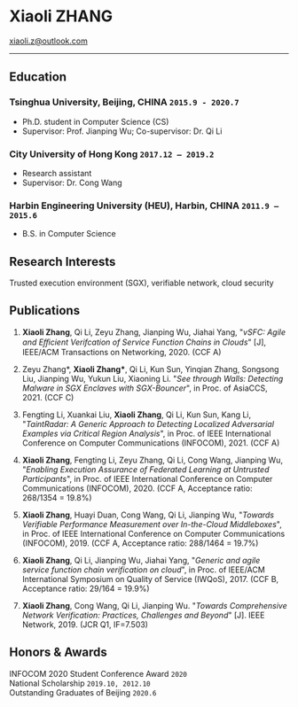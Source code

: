 
# Xiaoli **ZHANG**
xiaoli.z@outlook.com

---

## Education

### **Tsinghua University, Beijing, CHINA** `2015.9 - 2020.7`

- Ph.D. student in Computer Science (CS)
- Supervisor: Prof. Jianping Wu; Co-supervisor: Dr. Qi Li

### **City University of Hong Kong** `2017.12 – 2019.2`

- Research assistant
- Supervisor: Dr. Cong Wang

### **Harbin Engineering University (HEU), Harbin, CHINA** `2011.9 – 2015.6`

- B.S. in Computer Science

## Research Interests
Trusted execution environment (SGX), verifiable network, cloud security


## Publications

1. **Xiaoli Zhang**, Qi Li, Zeyu Zhang, Jianping Wu, Jiahai Yang, "*vSFC: Agile and Eﬀicient Verifcation of Service Function Chains in Clouds*" [J], IEEE/ACM Transactions on Networking, 2020. (CCF A)

2. Zeyu Zhang*, **Xiaoli Zhang\***, Qi Li, Kun Sun, Yinqian Zhang, Songsong Liu, Jianping Wu, Yukun Liu, Xiaoning Li. "*See through Walls: Detecting Malware in SGX Enclaves with SGX-Bouncer*", in Proc. of AsiaCCS, 2021. (CCF C)

3. Fengting Li, Xuankai Liu, **Xiaoli Zhang**, Qi Li, Kun Sun, Kang Li, "*TaintRadar: A Generic Approach to Detecting Localized Adversarial Examples via Critical Region Analysis*",  in Proc. of IEEE International Conference on Computer Communications (INFOCOM), 2021. (CCF A)

4. **Xiaoli Zhang**, Fengting Li, Zeyu Zhang, Qi Li, Cong Wang, Jianping Wu, "*Enabling Execution Assurance of Federated Learning at Untrusted Participants*", in Proc. of IEEE International Conference on Computer Communications (INFOCOM), 2020. (CCF A, Acceptance ratio: 268/1354 = 19.8%)

5. **Xiaoli Zhang**, Huayi Duan, Cong Wang, Qi Li, Jianping Wu, "*Towards Verifiable Performance Measurement over In-the-Cloud Middleboxes*", in Proc. of IEEE International Conference on Computer Communications (INFOCOM), 2019. (CCF A, Acceptance ratio: 288/1464 = 19.7%)

6. **Xiaoli Zhang**, Qi Li, Jianping Wu, Jiahai Yang, "*Generic and agile service function chain verification on cloud*", in Proc. of IEEE/ACM International Symposium on Quality of Service (IWQoS), 2017. (CCF B, Acceptance ratio: 29/164 = 19.9%)

7. **Xiaoli Zhang**, Cong Wang, Qi Li, Jianping Wu. "*Towards Comprehensive Network Verification: Practices, Challenges and Beyond*" [J]. IEEE Network, 2019. (JCR Q1, IF=7.503)

## Honors & Awards

INFOCOM 2020 Student Conference Award `2020` <br>
National Scholarship `2019.10, 2012.10`<br>
Outstanding Graduates of Beijing `2020.6` <br>
